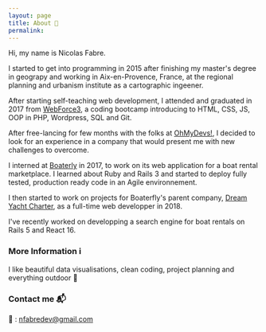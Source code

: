 ```yaml
---
layout: page
title: About 👋
permalink:
---
```


Hi, my name is Nicolas Fabre.

I started to get into programming in 2015 after finishing my master's degree in geograpy and working in Aix-en-Provence, France, at the regional planning and urbanism institute as a cartographic ingeener.

After starting self-teaching web development, I attended and graduated in 2017 from
[WebForce3](http://www.wf3.fr/pret-a-tout-changer/developpeur-symfony), a coding bootcamp introducing to HTML,
CSS, JS, OOP in PHP, Wordpress, SQL and Git.

After free-lancing for few months with the folks at [OhMyDevs!](https://www.ohmydevs.fr/equipe/), I decided to
look for an experience in a company that would present me with new challenges to overcome.

I interned at [Boaterly](https://www.boaterfly.com/en) in 2017, to work on its web application for a boat rental marketplace. I learned about Ruby and Rails 3 and started to deploy fully tested, production ready code in an Agile environnement.

I then started to work on projects for Boaterfly's parent company, [Dream Yacht Charter](https://www.dreamyachtcharter.com/), as a full-time web developper in 2018.

I've recently worked on developping a search engine for boat rentals on Rails 5 and React 16.

### More Information ℹ️

I like beautiful data visualisations, clean coding, project planning and everything outdoor 🌲

### Contact me 📬

📨 : [nfabredev@gmail.com](mailto:nfabredev@gmail.com)
